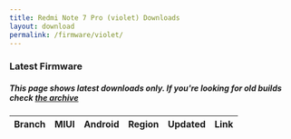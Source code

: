 ```yaml
---
title: Redmi Note 7 Pro (violet) Downloads
layout: download
permalink: /firmware/violet/
---
```


### Latest Firmware
##### This page shows latest downloads only. If you're looking for old builds check [the archive](/archive/firmware/violet/)


<div class="table-responsive-md">
<table id="firmware" class="compact table table-striped table-hover table-sm">
    <thead class="thead-dark">
        <tr>
            <th>Branch</th>
            <th>MIUI</th>
            <th>Android</th>
            <th>Region</th>
            <th>Updated</th>
            <th>Link</th>
        </tr>
    </thead>
    <script>loadFirmwareDownloads('violet', 'latest')</script>
</table>
</div>

